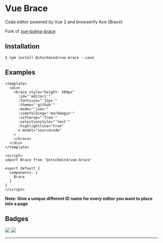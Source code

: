 # Vue Brace

Code editor powered by Vue 2 and browserify Ace (Brace)

Fork of [vue-bulma-brace](https://github.com/vue-bulma/brace/)

## Installation

```
$ npm install @stockmind/vue-brace --save
```


## Examples

```vue
<template>
  <div>
    <brace style="height: 500px"
      :id="'editor1'" 
      :fontsize="'12px'" 
      :theme="'github'" 
      :mode="'json'"
      :codefolding="'markbegin'"
      :softwrap="'free'"
      :selectionstyle="'text'"
      :highlightline="true"
      v-model="sourcecode"
    >
    </brace>
  </div>
</template>

<script>
import Brace from '@stockmind/vue-brace'

export default {
  components: {
    Brace
  }
}
</script>
```

**Note: Give a unique different ID name for every editor you want to place into a page**

## Badges

![](https://img.shields.io/badge/license-MIT-blue.svg)
![](https://img.shields.io/badge/status-dev-yellow.svg)

---